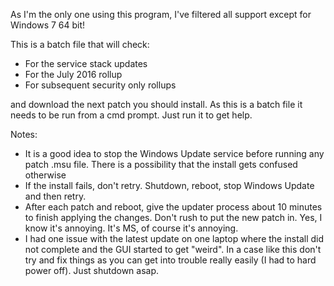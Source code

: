 As I'm the only one using this program, I've filtered all support
except for Windows 7 64 bit!

This is a batch file that will check:
  - For the service stack updates
  - For the July 2016 rollup
  - For subsequent security only rollups

and download the next patch you should install. As this is a batch
file it needs to be run from a cmd prompt. Just run it to get
help.

Notes:
- It is a good idea to stop the Windows Update service before running any patch .msu file. There is a possibility that the install gets confused otherwise
- If the install fails, don't retry. Shutdown, reboot, stop Windows Update and then retry.
- After each patch and reboot, give the updater process about 10 minutes to finish applying the changes. Don't rush to put the new patch in. Yes, I know it's annoying. It's MS, of course it's annoying.
- I had one issue with the latest update on one laptop where the install did not complete and the GUI started to get "weird". In a case like this don't try and fix things as you can get into trouble really easily (I had to hard power off). Just shutdown asap.
